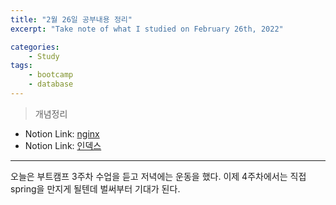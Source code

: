 ```yaml
---
title: "2월 26일 공부내용 정리"
excerpt: "Take note of what I studied on February 26th, 2022"

categories:    
    - Study
tags:
    - bootcamp
    - database
---
```

> 개념정리
* Notion Link: [nginx](https://funny-gourd-490.notion.site/NginX-9087689c75b241e0a26b4a1eb54b6ef3)
* Notion Link: [인덱스](https://funny-gourd-490.notion.site/25f175e240f2432692c3b20bff222503)
  
---
오늘은 부트캠프 3주차 수업을 듣고 저녁에는 운동을 했다. 이제 4주차에서는 직접 spring을 만지게 될텐데 벌써부터 기대가 된다.